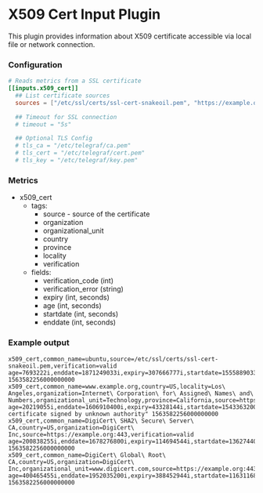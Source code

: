 # X509 Cert Input Plugin

This plugin provides information about X509 certificate accessible via local
file or network connection.


### Configuration

```toml
# Reads metrics from a SSL certificate
[[inputs.x509_cert]]
  ## List certificate sources
  sources = ["/etc/ssl/certs/ssl-cert-snakeoil.pem", "https://example.org:443"]

  ## Timeout for SSL connection
  # timeout = "5s"

  ## Optional TLS Config
  # tls_ca = "/etc/telegraf/ca.pem"
  # tls_cert = "/etc/telegraf/cert.pem"
  # tls_key = "/etc/telegraf/key.pem"
```


### Metrics

- x509_cert
  - tags:
    - source - source of the certificate
    - organization
    - organizational_unit
    - country
    - province
    - locality
    - verification
  - fields:
    - verification_code (int)
    - verification_error (string)
    - expiry (int, seconds)
    - age (int, seconds)
    - startdate (int, seconds)
    - enddate (int, seconds)


### Example output

```
x509_cert,common_name=ubuntu,source=/etc/ssl/certs/ssl-cert-snakeoil.pem,verification=valid age=7693222i,enddate=1871249033i,expiry=307666777i,startdate=1555889033i,verification_code=0i 1563582256000000000
x509_cert,common_name=www.example.org,country=US,locality=Los\ Angeles,organization=Internet\ Corporation\ for\ Assigned\ Names\ and\ Numbers,organizational_unit=Technology,province=California,source=https://example.org:443,verification=invalid age=20219055i,enddate=1606910400i,expiry=43328144i,startdate=1543363200i,verification_code=1i,verification_error="x509: certificate signed by unknown authority" 1563582256000000000
x509_cert,common_name=DigiCert\ SHA2\ Secure\ Server\ CA,country=US,organization=DigiCert\ Inc,source=https://example.org:443,verification=valid age=200838255i,enddate=1678276800i,expiry=114694544i,startdate=1362744000i,verification_code=0i 1563582256000000000
x509_cert,common_name=DigiCert\ Global\ Root\ CA,country=US,organization=DigiCert\ Inc,organizational_unit=www.digicert.com,source=https://example.org:443,verification=valid age=400465455i,enddate=1952035200i,expiry=388452944i,startdate=1163116800i,verification_code=0i 1563582256000000000
```
